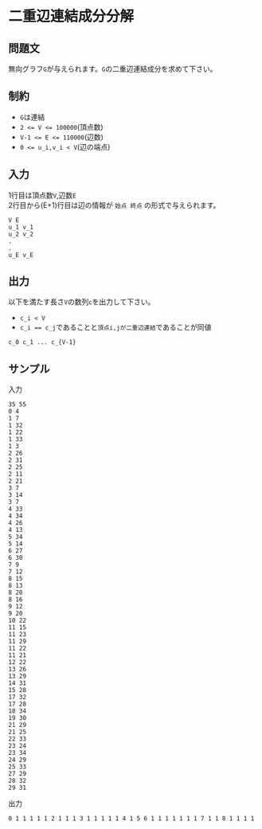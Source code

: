 # 二重辺連結成分分解

## 問題文

無向グラフ`G`が与えられます。`G`の二重辺連結成分を求めて下さい。

## 制約

- `G`は連結
- `2 <= V <= 100000`(頂点数)
- `V-1 <= E <= 110000`(辺数)
- `0 <= u_i,v_i < V`(辺の端点)

## 入力

1行目は頂点数`V`,辺数`E`  
2行目から(E+1)行目は辺の情報が `始点 終点` の形式で与えられます。
```
V E
u_1 v_1
u_2 v_2
.
.
u_E v_E
```

## 出力

以下を満たす長さ`V`の数列`c`を出力して下さい。

- `c_i < V`
- `c_i == c_j`であることと`頂点i,jが二重辺連結`であることが同値

```
c_0 c_1 ... c_{V-1}
```

## サンプル


入力
```
35 55
0 4
1 7
1 32
1 22
1 33
1 3
2 26
2 31
2 25
2 11
2 21
3 7
3 14
3 7
4 33
4 34
4 26
4 13
5 34
5 14
6 27
6 30
7 9
7 12
8 15
8 13
8 20
8 16
9 12
9 20
10 22
11 15
11 23
11 29
11 22
11 21
12 22
13 26
13 29
14 31
15 28
17 32
17 28
18 34
19 30
21 29
21 25
22 33
23 24
23 34
24 29
25 33
27 29
28 32
29 31
```

出力
```
0 1 1 1 1 1 2 1 1 1 3 1 1 1 1 1 4 1 5 6 1 1 1 1 1 1 1 7 1 1 8 1 1 1 1
```

